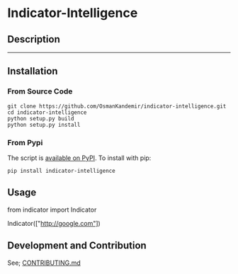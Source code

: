 # Indicator-Intelligence


## Description

----

## Installation

### From Source Code

```
git clone https://github.com/OsmanKandemir/indicator-intelligence.git
cd indicator-intelligence
python setup.py build
python setup.py install
```

### From Pypi

The script is [available on PyPI](https://pypi.org/project/indicator-intelligence/). To install with pip:
```
pip install indicator-intelligence
```

## Usage

from indicator import Indicator

Indicator(["http://google.com"])

## Development and Contribution
See; [CONTRIBUTING.md](CONTRIBUTING.md)